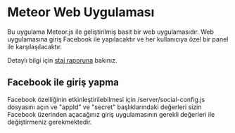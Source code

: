 # Meteor Web UygulamasıBu uygulama Meteor.js ile geliştirilmiş basit bir web uygulamasıdır. Web uygulamasına giriş Facebook ile yapılacaktır ve her kullanıcıya özel bir panel ile karşılaşılacaktır.Detaylı bilgi için [staj raporuna](http://web.itu.edu.tr/yucelmuh/shared_files/belbim-staj-raporu.pdf) bakınız.## Facebook ile giriş yapmaFacebook özelliğinin etkinleştirilebilmesi için /server/social-config.js dosyasını açın ve "appId" ve "secret" başlıklarındaki değerleri sizin Facebook üzerinden açacağınız giriş uygulamasının gerekli değerleri ile değiştirmeniz gerekmektedir.